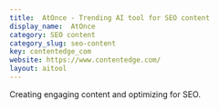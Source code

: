 ```yaml
---
title:  AtOnce - Trending AI tool for SEO content
display_name:  AtOnce
category: SEO content
category_slug: seo-content
key: contentedge_com
website: https://www.contentedge.com/
layout: aitool
---
```


Creating engaging content and optimizing for SEO.
